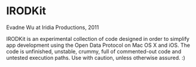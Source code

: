 # IRODKit
Evadne Wu at Iridia Productions, 2011

IRODKit is an experimental collection of code designed in order to simplify app development using the Open Data Protocol on Mac OS X and iOS.  The code is unfinished, unstable, crummy, full of commented-out code and untested execution paths.  Use with caution, unless otherwise assured. :)